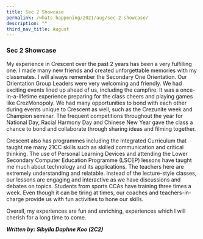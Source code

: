 ```yaml
---
title: Sec 2 Showcase
permalink: /whats-happening/2021/aug/sec-2-showcase/
description: ""
third_nav_title: August
---
```

### **Sec 2 Showcase**
My experience in Crescent over the past 2 years has been a very fulfilling one. I made many new friends and created unforgettable memories with my classmates. I will always remember the Secondary One Orientation. Our Orientation Group Leaders were very welcoming and friendly. We had exciting events lined up ahead of us, including the campfire. It was a once-in-a-lifetime experience preparing for the class cheers and playing games like CrezMonopoly. We had many opportunities to bond with each other during events unique to Crescent as well, such as the Crezunite week and Champion seminar. The frequent competitions throughout the year for National Day, Racial Harmony Day and Chinese New Year gave the class a chance to bond and collaborate through sharing ideas and filming together.

Crescent also has programmes including the Integrated Curriculum that taught me many 21CC skills such as skilled communication and critical thinking. The use of Personal Learning Devices and attending the Lower Secondary Computer Education Programme (LSCEP) lessons have taught me much about technology and its applications. The teachers here are extremely understanding and relatable. Instead of the lecture-style classes, our lessons are engaging and interactive as we have discussions and debates on topics. Students from sports CCAs have training three times a week. Even though it can be tiring at times, our coaches and teachers-in-charge provide us with fun activities to hone our skills.

Overall, my experiences are fun and enriching, experiences which I will cherish for a long time to come.

**_Written by: Sibylla Daphne Koo (2C2)_**

